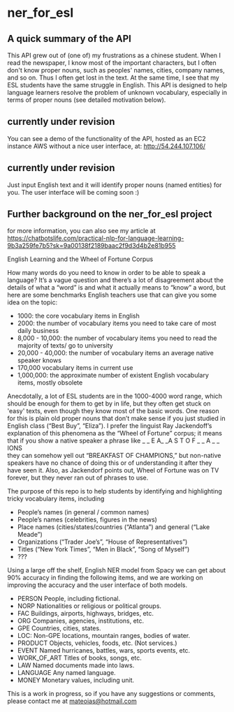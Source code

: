 # ner_for_esl
## A quick summary of the API
This API grew out of (one of) my frustrations as a chinese student. When I read the newspaper, I know most of the important characters, but I often don't know proper nouns, such as peoples' names, cities, company names, and so on. Thus I often get lost in the text. At the same time, I see that my ESL students have the same struggle in English. This API is designed to help language learners resolve the problem of unknown vocabulary, especially in terms of proper nouns (see detailed motivation below).
## currently under revision
You can see a demo of the functionality of the API, hosted as an EC2 instance AWS without a nice user interface, at:
http://54.244.107.106/
## currently under revision
Just input English text and it will identify proper nouns (named entities) for you. The user interface will be coming soon :)

## Further background on the ner_for_esl project
for more information, you can also see my article at https://chatbotslife.com/practical-nlp-for-language-learning-9b3a259fe7b5?sk=9a00138f2189baac2f9d3d4b2e81b955

English Learning and the Wheel of Fortune Corpus

How many words do you need to know in order to be able to speak a language? It’s a vague question and there’s a lot of disagreement about the details of what a “word” is and what it actually means to “know” a word, but here are some benchmarks English teachers use that can give you some idea on the topic:
* 1000: the core vocabulary items in English
* 2000: the number of vocabulary items you need to take care of most daily business
* 8,000 - 10,000: the number of vocabulary items you need to read the majority of texts/ go to university
* 20,000 - 40,000: the number of vocabulary items an average native speaker knows
* 170,000 vocabulary items in current use 
* 1,000,000: the approximate number of existent English vocabulary items, mostly obsolete

Anecdotally, a lot of ESL students are in the 1000-4000 word range, which should be enough for them to get by in life, but they often get stuck on 'easy' texts, even though they know most of the basic words. One reason for this is plain old proper nouns that don’t make sense if you just studied in English class (“Best Buy”, “Eliza”). I prefer the linguist Ray Jackendoff’s explanation of  this phenomena as the  “Wheel of Fortune” corpus; it means that if you show a native speaker a phrase like
   _ _ E A_ _A S T    O F    _ _ A _ _ IONS   
they can somehow yell out “BREAKFAST OF CHAMPIONS,” but non-native speakers have no chance of doing this or of understanding it after they have seen it. Also, as Jackendorf points out, Wheel of Fortune was on TV forever, but they never ran out of phrases to use.

The purpose of this repo is to help students by identifying and highlighting  tricky vocabulary items, including
* People’s names (in general / common names)
* People’s names (celebrities, figures in the news)
* Place names (cities/states/countries (“Atlanta”) and general (“Lake Meade”)
* Organizations (“Trader Joe’s”, “House of Representatives”)
* Titles (“New York Times”, “Men in Black”, “Song of Myself”)
* ??? 

Using a large off the shelf, English NER model from Spacy we can get about 90% accuracy in finding the following items, and we are working on improving the accuracy and the user interface of both models.
* PERSON     	 	People, including fictional.
* NORP      		Nationalities or religious or political groups.
* FAC			Buildings, airports, highways, bridges, etc.
* ORG			Companies, agencies, institutions, etc.
* GPE			Countries, cities, states.
* LOC:			Non-GPE locations, mountain ranges, bodies of water.
* PRODUCT		Objects, vehicles, foods, etc. (Not services.)
* EVENT		Named hurricanes, battles, wars, sports events, etc.
* WORK_OF_ART	Titles of books, songs, etc.
* LAW			Named documents made into laws.
* LANGUAGE		Any named language.
* MONEY		Monetary values, including unit.

This is a work in progress, so if you have any suggestions or comments, please contact me at mateoias@hotmail.com 
